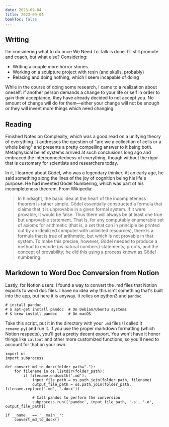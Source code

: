 ```yaml
---
date: 2023-09-04
title: 2023-09-04
bookToc: false
---
```


## Writing
I’m considering what to do once We Need To Talk is done. I’ll still promote and coach, but what else? Considering:
- Writing a couple more horror stories
- Working on a sculpture project with resin (and skulls, probably)
- Relaxing and doing nothing, which I seem incapable of doing 

While in the course of doing some research, I came to a realization about oneself: if another person demands a change to your life or self in order to gain their acceptance, they have already decided to not accept you. No amount of change will do for them—either your change will not be enough or they will invent more things which need changing. 

## Reading
Finished Notes on Complexity, which was a good read on a unifying theory of everything. It addresses the question of "are we a collection of cells or a whole being" and presents a pretty compelling answer to it being both. Metaphysical belief systems arrived at such conclusions long ago and embraced the interconnectedness of everything, though without the rigor that is customary for scientists and researchers today. 

In it, I learned about Gödel, who was a legendary thinker. At an early age, he said something along the lines of the joy of cognition being his life's purpose. He had invented Gödel Numbering, which was part of his incompleteness theorem. From Wikipedia:
> In hindsight, the basic idea at the heart of the incompleteness theorem is rather simple. Gödel essentially constructed a formula that claims that it is unprovable in a given formal system. If it were provable, it would be false. Thus there will always be at least one true but unprovable statement. That is, for any computably enumerable set of axioms for arithmetic (that is, a set that can in principle be printed out by an idealized computer with unlimited resources), there is a formula that is true of arithmetic, but which is not provable in that system. To make this precise, however, Gödel needed to produce a method to encode (as natural numbers) statements, proofs, and the concept of provability; he did this using a process known as Gödel numbering.

## Markdown to Word Doc Conversion from Notion
Lastly, for Notion users: I found a way to convert the .md files that Notion exports to word doc files. I have no idea why this isn't something that's built into the app, but here it is anyway. It relies on python3 and `pandoc`.

```
# install pandoc
# $ apt-get install pandoc  # On Debian/Ubuntu systems
# $ brew install pandoc     # On macOS
```

Take this script, put it in the directory with your `.md` files (I called it `rename.py`) and run it. If you use the proper markdown formatting (which Notion respects), you'll get a pretty decent export. You won't have it honor things like `callout` and other more customized functions, so you'll need to account for that on your own. 

```
import os
import subprocess

def convert_md_to_docx(folder_path="."):
    for filename in os.listdir(folder_path):
        if filename.endswith('.md'):
            input_file_path = os.path.join(folder_path, filename)
            output_file_path = os.path.join(folder_path, filename.replace('.md', '.docx'))
            
            # Call pandoc to perform the conversion
            subprocess.run(['pandoc', input_file_path, '-s', '-o', output_file_path])

if __name__ == '__main__':
    convert_md_to_docx()

```